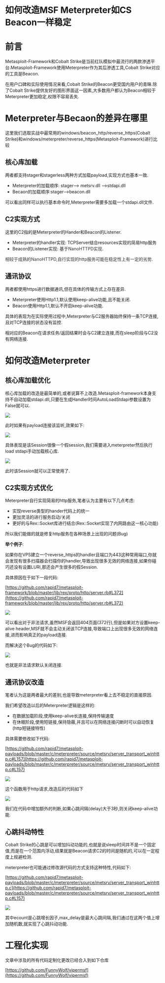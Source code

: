 # 如何改造MSF Meterpreter如CS Beacon一样稳定

# 前言
Metasploit-Framework和Cobalt Strike是当前红队模拟中最流行的两款渗透平台.Metasploit-Framework使用Meterpreter作为其后渗透工具,Cobalt Strike对应的工具是Beacon.

在用户口碑和实际使用情况来看,Cobalt Strike的Beacon更受国内用户的青睐.除了Cobalt Strike提供友好的图形界面这一因素,大多数用户都认为Beacon相较于Meterpreter更加稳定,权限不容易丢失.



# Meterpreter与Becaon的差异在哪里
这里我们选取实战中最常用的windows/beacon_http/reverse_https(Cobalt Strike)和windows/meterpreter/reverse_https(Metasploit-Framework)进行比较

## 核心库加载
两者都支持stager和stagerless两种方式加载payload,实现方式也基本一致.

+ Meterpreter的加载顺序: stager--> metsrv.dll -->stdapi.dll
+ Becaon的加载顺序:stager-->beacon.dll

可以看出同样可以执行基本命令时,Meterpreter需要多加载一个stdapi.dll文件.



## C2实现方式
这里的C2指的是Meterpreter的Hander和Beacon的Listener.

+ Meterpreter的handler实现: TCPServer结合resources实现的简易http服务
+ Beacon的Listener实现: 基于<font style="color:rgb(51, 51, 51);">NanoHTTPD实现.</font>

<font style="color:rgb(51, 51, 51);">相较于成熟的NanoHTTPD,自行实现的http服务可能在稳定性上有一定的劣势.</font>



## 通讯协议
两者都使用https进行数据通讯,但在具体的传输方式上存在差异.

+ Meterpreter使用Http1.1,默认使用keep-alive功能,且不能关闭.
+ Beacon使用Http1.1,默认不开启keep-alive功能.

具体的表现为在实际使用过程中,Meterpreter与C2服务器始终保持一条TCP连接,且对TCP连接的状态没有监控.

相对应的Beacon在请求任务/返回结果时会与C2建立连接,而在sleep阶段与C2没有网络连接.



# 如何改造Meterpreter
## 核心库加载优化
核心库加载的改造是最简单的,或者说算不上改造.Metasploit-framework本身支持不自动加载stdapi.dll,只要在生成Handler时间AutoLoadStdapi参数设置为False就可以.

![](img\how_to_transform_msf_meterpreter_as_stable_as_cs_beacon\1.webp)

此时如果有payload连接该监听,效果如下:

![](img\how_to_transform_msf_meterpreter_as_stable_as_cs_beacon\2.webp)

具体表现是该Session很像一个假session,我们需要进入meterpreter然后执行load stdapi手动加载核心库.

![](img\how_to_transform_msf_meterpreter_as_stable_as_cs_beacon\3.webp)

此时该Session就可以正常使用了.



## C2实现方式优化
Meterpreter自行实现简易的http服务,笔者认为主要有以下几点考虑:

+ 实现reverse类型的hander代码上的统一
+ 更加灵活的进行服务启动/关闭
+ 更好的与Rex::Socket库进行结合(Rex::Socket实现了内网路由这一核心功能)

所以我们能做的就是修复http服务在各种场景上出现的问题(Bug)

**举个例子**:

如果你在VPS建立一个reverse_https的handler且端口为443这种常用端口,你就会发现有很多扫描器会扫描你的handler,导致出现很多无效的网络连接,如果你碰巧还没有设置LURI,那还会产生很多的假Session.

具体原因在于如下一段代码:

[https://github.com/rapid7/metasploit-framework/blob/master/lib/rex/proto/http/server.rb#L372](https://github.com/rapid7/metasploit-framework/blob/master/lib/rex/proto/http/server.rb#L372)

![](img\how_to_transform_msf_meterpreter_as_stable_as_cs_beacon\4.webp)

可以看出对于非法请求,虽然MSF会返回404页面(372行),但是如果对方设置keep-alive header,MSF就不会主动关闭该TCP连接,导致端口上出现很多无效的网络连接,进而影响真正的payload连接.

而解决这个Bug的代码如下:

![](img\how_to_transform_msf_meterpreter_as_stable_as_cs_beacon\5.webp)

也就是非法请求默认关闭连接.



## 通讯协议改造
笔者认为这是两者最大的差别,也是导致meterpreter看上去不稳定的直接原因.

我们希望改造以后的Meterpreter逻辑是这样的:

+ 在数据加载阶段,使用keep-alive长连接,保持传输速度
+ 在休眠阶段,使用短链接,保持隐蔽,并且可以在网络连接闪断时可以自动恢复(http短链接特性)

具体需要修改如下代码:

[https://github.com/rapid7/metasploit-payloads/blob/master/c/meterpreter/source/metsrv/server_transport_winhttp.c#L157](https://github.com/rapid7/metasploit-payloads/blob/master/c/meterpreter/source/metsrv/server_transport_winhttp.c#L157)

![](img\how_to_transform_msf_meterpreter_as_stable_as_cs_beacon\6.webp)

这个函数用于http请求,改造后的代码如下

![](img\how_to_transform_msf_meterpreter_as_stable_as_cs_beacon\7.webp)

我们在代码中增加额外的判断,如果心跳间隔(delay)大于3秒,则关闭keep-alive功能.



## 心跳抖动特性
Cobalt Strike的心跳是可以增加抖动功能的,也就是说sleep时间并不是一个固定值,而是在一个范围内浮动,结果就是Beacon请求C2的时间是随机的,可以在一定程度上规避检测.

meterpreter也可能通过修改源代码的方式支持这种特性,代码如下:

[https://github.com/rapid7/metasploit-payloads/blob/master/c/meterpreter/source/metsrv/server_transport_winhttp.c](https://github.com/rapid7/metasploit-payloads/blob/master/c/meterpreter/source/metsrv/server_transport_winhttp.c#L157)

![](img\how_to_transform_msf_meterpreter_as_stable_as_cs_beacon\8.webp)

 其中ecount是心跳增长因子,max_delay是最大心跳间隔,我们通过在这两个值上增加随机数,就实现了心跳抖动功能.



# 工程化实现
文章中涉及的所有代码定制化更改已经合入到如下仓库

[https://github.com/FunnyWolf/vipermsf](https://github.com/FunnyWolf/vipermsf)




